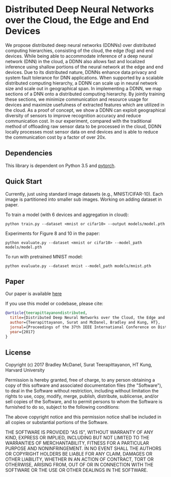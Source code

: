 # Distributed Deep Neural Networks over the Cloud, the Edge and End Devices
    
We propose distributed deep neural networks (DDNNs) over distributed computing hierarchies, consisting of the cloud, the edge (fog) and end devices. While being able to accommodate inference of a deep neural network (DNN) in the cloud, a DDNN also allows fast and localized inference using shallow portions of the neural network at the edge and end devices. Due to its distributed nature, DDNNs enhance data privacy and system fault tolerance for DNN applications. When supported by a scalable distributed computing hierarchy, a DDNN can scale up in neural network size and scale out in geographical span. In implementing a DDNN, we map sections of a DNN onto a distributed computing hierarchy. By jointly training these sections, we minimize communication and resource usage for devices and maximize usefulness of extracted features which are utilized in the cloud. As a proof of concept, we show a DDNN can exploit geographical diversity of sensors to improve recognition accuracy and reduce communication cost. In our experiment, compared with the traditional method of offloading raw sensor data to be processed in the cloud, DDNN locally processes most sensor data on end devices and is able to reduce the communication cost by a factor of over 20x.

## Dependencies

This library is dependent on Python 3.5 and [pytorch](https://pytorch.org/). 


## Quick Start
Currently, just using standard image datasets (e.g., MNIST/CIFAR-10). Each image is partitioned into smaller sub images. Working on adding dataset in paper.

To train a model (with 6 devices and aggregation in cloud):
```
python train.py --dataset <mnist or cifar10> --output models/model.pth
```

Experiments for Figure 8 and 10 in the paper:
```
python evaluate.py --dataset <mnist or cifar10> --model_path models/model.pth
```

To run with pretrained MNIST model:
```
python evaluate.py --dataset mnist --model_path models/mnist.pth
```


## Paper

Our paper is available [here]()

If you use this model or codebase, please cite:
```bibtex
@article{teerapittayanondistributed,
  title={Distributed Deep Neural Networks over the Cloud, the Edge and End Devices},
  author={Teerapittayanon, Surat and McDanel, Bradley and Kung, HT},
  jornal={Proceedings of the 37th IEEE International Conference on Distributed Computing Systems},
  year={2017}
}
```

## License
  
Copyright (c) 2017 Bradley McDanel, Surat Teerapittayanon, HT Kung, Harvard University

Permission is hereby granted, free of charge, to any person obtaining a copy
of this software and associated documentation files (the "Software"), to deal
in the Software without restriction, including without limitation the rights
to use, copy, modify, merge, publish, distribute, sublicense, and/or sell
copies of the Software, and to permit persons to whom the Software is
furnished to do so, subject to the following conditions:

The above copyright notice and this permission notice shall be included in all
copies or substantial portions of the Software.

THE SOFTWARE IS PROVIDED "AS IS", WITHOUT WARRANTY OF ANY KIND, EXPRESS OR
IMPLIED, INCLUDING BUT NOT LIMITED TO THE WARRANTIES OF MERCHANTABILITY,
FITNESS FOR A PARTICULAR PURPOSE AND NONINFRINGEMENT. IN NO EVENT SHALL THE
AUTHORS OR COPYRIGHT HOLDERS BE LIABLE FOR ANY CLAIM, DAMAGES OR OTHER
LIABILITY, WHETHER IN AN ACTION OF CONTRACT, TORT OR OTHERWISE, ARISING FROM,
OUT OF OR IN CONNECTION WITH THE SOFTWARE OR THE USE OR OTHER DEALINGS IN THE
SOFTWARE.  
